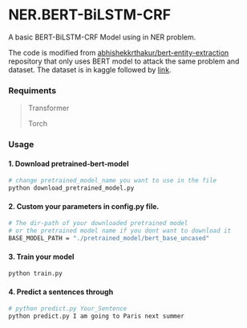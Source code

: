# NER.BERT-BiLSTM-CRF
 
A basic BERT-BiLSTM-CRF Model using in NER problem.

The code is modified from [abhishekkrthakur/bert-entity-extraction](https://github.com/abhishekkrthakur/bert-entity-extraction) repository that only uses BERT model to attack the same problem and dataset.
The dataset is in kaggle followed by [link](https://www.kaggle.com/abhinavwalia95/entity-annotated-corpus). 


### Requiments
> Transformer
>
> Torch


### Usage
#### 1. Download pretrained-bert-model
```bash
# change pretrained_model_name you want to use in the file
python download_pretrained_model.py
```  

#### 2. Custom your parameters in **config.py** file.
```bash
# The dir-path of your downloaded pretrained model 
# or the pretrained model name if you dont want to download it
BASE_MODEL_PATH = "./pretrained_model/bert_base_uncased"
```

#### 3. Train your model
```bash
python train.py
```  

#### 4. Predict a sentences through
```bash
# python predict.py Your_Sentence
python predict.py I am going to Paris next summer
```
